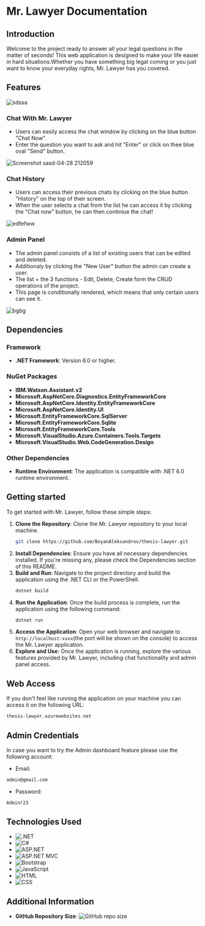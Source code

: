 # Mr. Lawyer Documentation

## Introduction

Welcome to the project ready to answer all your legal questions in the matter of seconds!
This web application is designed to make your life easier in hard situations.Whether you have something big legal coming or you just want to know your everyday rights, Mr. Lawyer has you covered.

## Features

![sdssa](https://github.com/BoyanAleksandrov/thesis-lawyer/assets/80381466/87029275-2c03-4145-a9e5-e32f72fae881)


### Chat With Mr. Lawyer
- Users can easily access the chat window by clicking on the blue button "Chat Now".
- Enter the question you want to ask and hit "Enter" or click on thee blue oval "Send" button.
  
![Screenshot sasd-04-28 212059](https://github.com/BoyanAleksandrov/thesis-lawyer/assets/80381466/9b3133f1-d0ac-400d-aef3-68f415204856)

### Chat History
- Users can access their previous chats by clicking on the blue button "History" on the top of their screen.
- When the user selects a chat from the list he can access it by clicking the "Chat now" button, he can then continiue the chat!
  
![edfefww](https://github.com/BoyanAleksandrov/thesis-lawyer/assets/80381466/cf812b2a-bcd2-4881-b3f9-5f13ea6e019e)


### Admin Panel
- The admin panel consists of a list of existing users that can be edited and deleted.
- Additionaly by clicking the "New User" button the admin can create a user.
- The list + the 3 functions - Edit, Delete, Create form the CRUD operations of the project.
- This page is conditionally rendered, which means that only certain users can see it.
  
![bgbg](https://github.com/BoyanAleksandrov/thesis-lawyer/assets/80381466/35595804-0215-42c4-b03c-472fbdc14d1f)

## Dependencies

### Framework

- **.NET Framework**: Version 6.0 or higher.

### NuGet Packages

- **IBM.Watson.Assistant.v2**
- **Microsoft.AspNetCore.Diagnostics.EntityFrameworkCore**
- **Microsoft.AspNetCore.Identity.EntityFrameworkCore**
- **Microsoft.AspNetCore.Identity.UI**
- **Microsoft.EntityFrameworkCore.SqlServer**
- **Microsoft.EntityFrameworkCore.Sqlite**
- **Microsoft.EntityFrameworkCore.Tools**
- **Microsoft.VisualStudio.Azure.Containers.Tools.Targets**
- **Microsoft.VisualStudio.Web.CodeGeneration.Design**

### Other Dependencies

- **Runtime Environment**: The application is compatible with .NET 6.0 runtime environment.

## Getting started

To get started with Mr. Lawyer, follow these simple steps:

1. **Clone the Repository**: Clone the Mr. Lawyer repository to your local machine.
   ```sh
   git clone https://github.com/BoyanAleksandrov/thesis-lawyer.git
   ```
2. **Install Dependencies**: Ensure you have all necessary dependencies installed. If you're missing any, please check the Dependencies section of this README.
3. **Build and Run**: Navigate to the project directory and build the application using the .NET CLI or the PowerShell.
   ```sh
   dotnet build
   ```
4. **Run the Application**: Once the build process is complete, run the application using the following command:
   ```sh
   dotnet run
   ```
5. **Access the Application**: Open your web browser and navigate to `http://localhost:xxxx`(the port will be shown on the console) to access the Mr. Lawyer application.
6. **Explore and Use**: Once the application is running, explore the various features provided by Mr. Lawyer, including chat functionality and admin panel access.

## Web Access
If you don't feel like running the application on your machine you can access it on the following URL:
```sh
thesis-lawyer.azurewebsites.net
```
## Admin Credentials
In case you want to try the Admin dashboard feature please use the following account:
- Email:
```sh
admin@gmail.com
```
- Password:
```sh
Admin!23
```

## Technologies Used

- ![.NET](https://img.shields.io/badge/.NET-5C2D91?style=for-the-badge&logo=.net&logoColor=white)
- ![C#](https://img.shields.io/badge/C%23-239120?style=for-the-badge&logo=c-sharp&logoColor=white)
- ![ASP.NET](https://img.shields.io/badge/ASP.NET-5C2D91?style=for-the-badge&logo=.net&logoColor=white)
- ![ASP.NET MVC](https://img.shields.io/badge/ASP.NET_MVC-5C2D91?style=for-the-badge&logo=.net&logoColor=white)
- ![Bootstrap](https://img.shields.io/badge/Bootstrap-563D7C?style=for-the-badge&logo=bootstrap&logoColor=white)
- ![JavaScript](https://img.shields.io/badge/JavaScript-F7DF1E?style=for-the-badge&logo=javascript&logoColor=black)
- ![HTML](https://img.shields.io/badge/HTML5-E34F26?style=for-the-badge&logo=html5&logoColor=white)
- ![CSS](https://img.shields.io/badge/CSS3-1572B6?style=for-the-badge&logo=css3&logoColor=white)


## Additional Information

- **GitHub Repository Size**: ![GitHub repo size](https://img.shields.io/github/repo-size/BoyanAleksandrov/thesis-lawyer)
